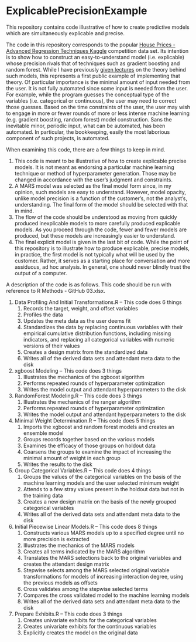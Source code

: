 # ExplicablePrecisionExample
This repository contains code illustrative of how to create predictive models which are simultaneously explicable and precise.

The code in this repository corresponds to the popular [House Prices - Advanced Regression Techniques Kaggle](https://www.kaggle.com/competitions/house-prices-advanced-regression-techniques) competition data set.  Its intention is to show how to construct an easy-to-understand model (i.e. explicable) whose precision rivals that of techniques such as gradient boosting and random forest.  While I have previously [given lectures](https://www.youtube.com/watch?v=Tk1nnou9Du0) on the theory behind such models, this represents a first public example of implementing that theory.  Of particular importance is the minimal amount of input needed from the user.  It is not fully automated since some input is needed from the user.  For example, while the program guesses the conceptual type of the variables (i.e. categorical or continuous), the user may need to correct those guesses.  Based on the time constraints of the user, the user may wish to engage in more or fewer rounds of more or less intense machine learning (e.g. gradient boosting, random forest) model construction.  Sans the inevitable minor, periodic input, what can be automated, has been automated.  In particular, the bookkeeping, easily the most laborious component of such projects, is automated.

When examining this code, there are a few things to keep in mind.
1. This code is meant to be illustrative of how to create explicable precise models.  It is not meant as endorsing a particular machine learning technique or method of hyperparameter generation.  Those may be changed in accordance with the user’s judgment and constraints.
2. A MARS model was selected as the final model form since, in my opinion, such models are easy to understand.  However, model opacity, unlike model precision is a function of the customer’s, not the analyst’s, understanding.  The final form of the model should be selected with that in mind.
3. The flow of the code should be understood as moving from quickly produced inexplicable models to more carefully produced explicable models.  As you proceed through the code, fewer and fewer models are produced, but these models are increasingly easier to understand.
4. The final explicit model is given in the last bit of code.  While the point of this repository is to illustrate how to produce explicable, precise models, in practice, the first model is not typically what will be used by the customer.  Rather, it serves as a starting place for conversation and more assiduous, ad hoc analysis.  In general, one should never blindly trust the output of a computer.

A description of the code is as follows.  This code should be run with reference to R Methods - GitHub 03.xlsx.

1. Data Profiling And Initial Transformations.R – This code does 6 things
    1. Records the target, weight, and offset variables
    2. Profiles the data
    3. Updates the meta data as the user deems fit
    4. Standardizes the data by replacing continuous variables with their empirical cumulative distribution functions, including missing indicators, and replacing all categorical variables with numeric versions of their values
    5. Creates a design matrix from the standardized data
    6. Writes all of the derived data sets and attendant meta data to the disk
2. xgboost Modeling – This code does 3 things
    1. Illustrates the mechanics of the xgboost algorithm
    2. Performs repeated rounds of hyperparameter optimization
    3. Writes the model output and attendant hyperparameters to the disk
3. RandomForest Modeling.R – This code does 3 things
    1. Illustrates the mechanics of the ranger algorithm
    2. Performs repeated rounds of hyperparameter optimization
    3. Writes the model output and attendant hyperparameters to the disk
4. Minimal Weight Determination.R – This code does 5 things
    1. Imports the xgboost and random forest models and creates an ensemble model
    2. Groups records together based on the various models
    3. Examines the efficacy of those groups on holdout data
    4. Coarsens the groups to examine the impact of increasing the minimal amount of weight in each group
    5. Writes the results to the disk
5. Group Categorical Variables.R – This code does 4 things
    1. Groups the values of the categorical variables on the basis of the machine learning models and the user selected minimum weight
    2. Attends to a few stray values present in the holdout data but not in the training data
    3. Creates a new design matrix on the basis of the newly grouped categorical variables
    4. Writes all of the derived data sets and attendant meta data to the disk
6. Initial Piecewise Linear Models.R – This code does 8 things
    1. Constructs various MARS models up to a specified degree until no more precision is extracted
    2. Illustrates the mechanics of the MARS models
    3. Creates all terms indicated by the MARS algorithm
    4. Translates the MARS selections back to the original variables and creates the attendant design matrix
    5. Stepwise selects among the MARS selected original variable transformations for models of increasing interaction degree, using the previous models as offsets
    6. Cross validates among the stepwise selected terms
    7. Compares the cross validated model to the machine learning models
    8. Writes all of the derived data sets and attendant meta data to the disk
7. Prepare Exhibits.R – This code does 3 things
    1. Creates univariate exhibits for the categorical variables
    2. Creates univariate exhibits for the continuous variables
    3. Explicitly creates the model on the original data

